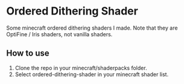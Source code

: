 # Ordered Dithering Shader

Some minecraft ordered dithering shaders I made. Note that they are OptiFine / Iris shaders, not vanilla shaders.

## How to use

1. Clone the repo in your minecraft/shaderpacks folder.
2. Select ordered-dithering-shader in your minecraft shader list.
